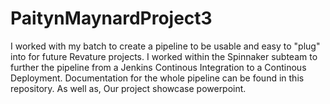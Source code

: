 # PaitynMaynardProject3

I worked with my batch to create a pipeline to be usable and easy to "plug" into for future Revature projects.
I worked within the Spinnaker subteam to further the pipeline from a Jenkins Continous Integration to a Continous Deployment. Documentation for the whole pipeline can be found in this repository.
 As well as, Our project showcase powerpoint.